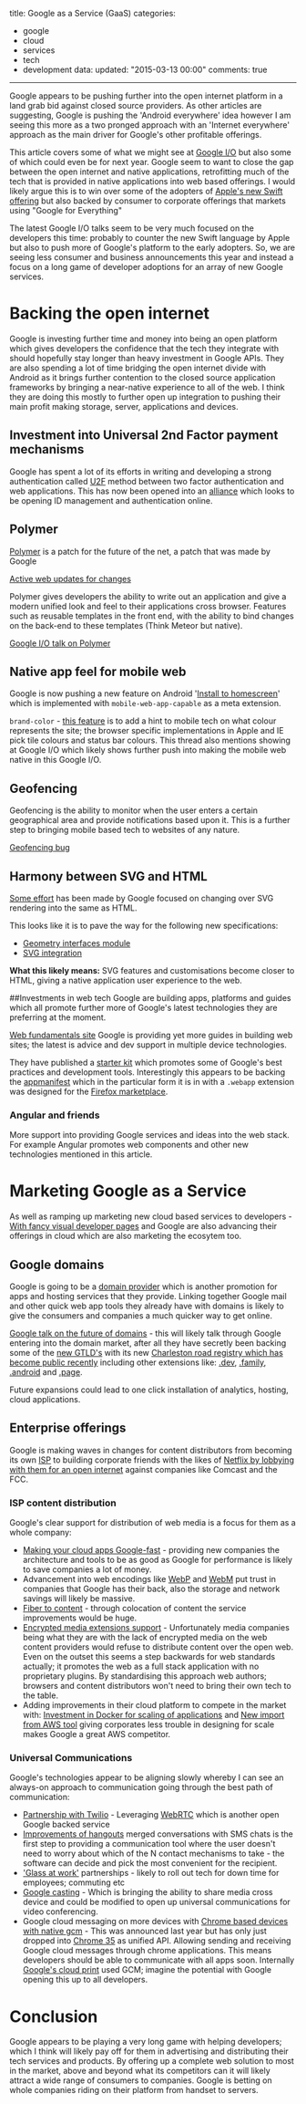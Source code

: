title: Google as a Service (GaaS)
categories:
  - google
  - cloud
  - services
  - tech
  - development
data:
  updated: "2015-03-13 00:00"
  comments: true
---
Google appears to be pushing further into the open internet platform in a land grab bid against closed source providers. As other articles are suggesting, Google is pushing the 'Android everywhere' idea however I am seeing this more as a two pronged approach with an 'Internet everywhere' approach as the main driver for Google's other profitable offerings.

This article covers some of what we might see at [Google I/O](https://www.google.com/events/io) but also some of which could even be for next year. Google seem to want to close the gap between the open internet and native applications, retrofitting much of the tech that is provided in native applications into web based offerings. I would likely argue this is to win over some of the adopters of [Apple's new Swift offering](https://developer.apple.com/swift/) but also backed by consumer to corporate offerings that markets using "Google for Everything"

The latest Google I/O talks seem to be very much focused on the developers this time: probably to counter the new Swift language by Apple but also to push more of Google's platform to the early adopters. So, we are seeing less consumer and business announcements this year and instead a focus on a long game of developer adoptions for an array of new Google services.

<!-- more -->

# Backing the open internet
Google is investing further time and money into being an open platform which gives developers the confidence that the tech they integrate with should hopefully stay longer than heavy investment in Google APIs. They are also spending a lot of time bridging the open internet divide with Android as it brings further contention to the closed source application frameworks by bringing a near-native experience to all of the web. I think they are doing this mostly to further open up integration to pushing their main profit making storage, server, applications and devices.

## Investment into Universal 2nd Factor payment mechanisms
Google has spent a lot of its efforts in writing and developing a strong authentication called [U2F](https://sites.google.com/site/oauthgoog/gnubby) method between two factor authentication and web applications. This has now been opened into an [alliance](http://fidoalliance.org/) which looks to be opening ID management and authentication online.

## Polymer
[Polymer](http://www.polymer-project.org) is a patch for the future of the net, a patch that was made by Google
 
[Active web updates for changes](http://www.polymer-project.org/docs/polymer/node_bind.html)

Polymer gives developers the ability to write out an application and give a modern unified look and feel to their applications cross browser. Features such as reusable templates in the front end, with the ability to bind changes on the back-end to these templates (Think Meteor but native).

[Google I/O talk on Polymer](https://www.google.com/events/io/schedule/session/de22e147-07b6-e311-8491-00155d5066d7)


## Native app feel for mobile web
Google is now pushing a new feature on Android '[Install to homescreen](https://developer.chrome.com/multidevice/android/installtohomescreen)' which is implemented with `mobile-web-app-capable` as a meta extension.


`brand-color` - [this feature](https://groups.google.com/a/chromium.org/forum/#!msg/blink-dev/nzRY-h_-_ig/KR3XWn73tDoJ) is to add a hint to mobile tech on what colour represents the site; the browser specific implementations in Apple and IE pick tile colours and status bar colours.
This thread also mentions showing at Google I/O which likely shows further push into making the mobile web native in this Google I/O.

## Geofencing
Geofencing is the ability to monitor when the user enters a certain geographical area and provide notifications based upon it. This is a further step to bringing mobile based tech to websites of any nature.

[Geofencing bug](https://code.google.com/p/chromium/issues/detail?id=383125&q=getRegisteredRegions&colspec=ID%20Pri%20M%20Iteration%20ReleaseBlock%20Cr%20Status%20Owner%20Summary%20OS%20Modified)

## Harmony between SVG and HTML
[Some effort](https://code.google.com/p/chromium/issues/detail?id=243882) has been made by Google focused on changing over SVG rendering into the same as HTML.

This looks like it is to pave the way for the following new specifications:

- [Geometry interfaces module](http://dev.w3.org/fxtf/geometry/)
- [SVG integration](http://www.w3.org/TR/svg-integration/)

**What this likely means:**
SVG features and customisations become closer to HTML, giving a native application user experience to the web.

##Investments in web tech
Google are building apps, platforms and guides which all promote further more of Google's latest technologies they are preferring at the moment.

[Web fundamentals site](https://developers.google.com/web/fundamentals/)
Google is providing yet more guides in building web sites; the latest is advice and dev support in multiple device technologies.

They have published a [starter kit](https://developers.google.com/web/starter-kit/) which promotes some of Google's best practices and development tools. Interestingly this appears to be backing the [appmanifest](http://www.w3.org/TR/appmanifest/) which in the particular form it is in with a `.webapp` extension was designed for the [Firefox marketplace](https://marketplace.firefox.com/developers/?src=nav_logo).


### Angular and friends
More support into providing Google services and ideas into the web stack. For example Angular promotes web components and other new technologies mentioned in this article.

# Marketing Google as a Service

As well as ramping up marketing new cloud based services to developers - [With fancy visual developer pages](https://developers.google.com/drive/) and Google are also advancing their offerings in cloud which are also marketing the ecosytem too.

## Google domains
Google is going to be a [domain provider](http://domains.google.com/about/) which is another promotion for apps and hosting services that they provide. Linking together Google mail and other quick web app tools they already have with domains is likely to give the consumers and companies a much quicker way to get online.

[Google talk on the future of domains](https://www.google.com/events/io/schedule/session/22ce27dc-7cbf-e311-b297-00155d5066d7) - this will likely talk through Google entering into the domain market, after all they have secretly been backing some of the [new GTLD's](http://newgtlds.icann.org/en/) with its new [Charleston road registry which has become public recently](https://www.google.com/registry/) including other extensions like: [.dev](https://gtldresult.icann.org/application-result/applicationstatus/applicationdetails/1339), [.family](https://gtldresult.icann.org/application-result/applicationstatus/applicationdetails/499), [.android](https://gtldresult.icann.org/applicationstatus/applicationdetails/519) and [.page](https://gtldresult.icann.org/application-result/applicationstatus/applicationdetails/511).

Future expansions could lead to one click installation of analytics, hosting, cloud applications.

## Enterprise offerings

Google is making waves in changes for content distributors from becoming its own [ISP](https://fiber.google.com/about/) to building corporate friends with the likes of [Netflix by lobbying with them for an open internet](https://www.google.com/takeaction/) against companies like Comcast and the FCC.

### ISP content distribution
Google's clear support for distribution of web media is a focus for them as a whole company:

- [Making your cloud apps Google-fast](https://www.google.com/events/io/schedule/session/0486a8f4-4acb-e311-b297-00155d5066d7) - providing new companies the architecture and tools to be as good as Google for performance is likely to save companies a lot of money.
- Advancement into web encodings like [WebP](https://developers.google.com/speed/webp/?csw=1) and [WebM](http://www.webmproject.org/) put trust in companies that Google has their back, also the storage and network savings will likely be massive.
- [Fiber to content](http://googlefiberblog.blogspot.co.uk/2014/05/minimizing-buffering.html) - through colocation of content the service improvements would be huge.
- [Encrypted media extensions support](https://dvcs.w3.org/hg/html-media/raw-file/tip/encrypted-media/encrypted-media.html) - Unfortunately media companies being what they are with the lack of encrypted media on the web content providers would refuse to distribute content over the open web. Even on the outset this seems a step backwards for web standards actually; it promotes the web as a full stack application with no proprietary plugins. By standardising this approach web authors; browsers and content distributors won't need to bring their own tech to the table.
- Adding improvements in their cloud platform to compete in the market with: [Investment in Docker for scaling of applications](https://developers.google.com/compute/docs/containers) and [New import from AWS tool](http://techcrunch.com/2014/06/19/googles-new-cloud-import-tool-makes-switching-from-aws-easier/) giving corporates less trouble in designing for scale makes Google a great AWS competitor.

### Universal Communications
Google's technologies appear to be aligning slowly whereby I can see an always-on approach to communication going through the best path of communication:

- [Partnership with Twilio](https://www.twilio.com/blog/2014/06/twilio-and-google-twilio-cx-for-chromebooks-nt.html) - Leveraging [WebRTC](http://www.webrtc.org/) which is another open Google backed service
- [Improvements of hangouts](https://plus.google.com/+googleplus/posts/8irsMuNR3ZK) merged conversations with SMS chats is the first step to providing a communication tool where the user doesn't need to worry about which of the N contact mechanisms to take - the software can decide and pick the most convenient for the recipient.
- ['Glass at work'](https://developers.google.com/glass/distribute/glass-at-work) partnerships - likely to roll out tech for down time for employees; commuting etc
- [Google casting](https://developers.google.com/cast/) - Which is bringing the ability to share media cross device and could be modified to open up universal communications for video conferencing.
- Google cloud messaging on more devices with [Chrome based devices with native gcm](https://developer.chrome.com/apps/cloudMessaging) - This was announced last year but has only just dropped into [Chrome 35](http://googlechromereleases.blogspot.co.uk/2014/06/stable-channel-update.html) as unified API. Allowing sending and receiving Google cloud messages through chrome applications. This means developers should be able to communicate with all apps soon. Internally [Google's cloud print](http://www.google.co.uk/cloudprint/learn/) used GCM; imagine the potential with Google opening this up to all developers.

# Conclusion

Google appears to be playing a very long game with helping developers; which I think will likely pay off for them in advertising and distributing their tech services and products. By offering up a complete web solution to most in the market, above and beyond what its competitors can it will likely attract a wide range of consumers to companies. Google is betting on whole companies riding on their platform from handset to servers.


